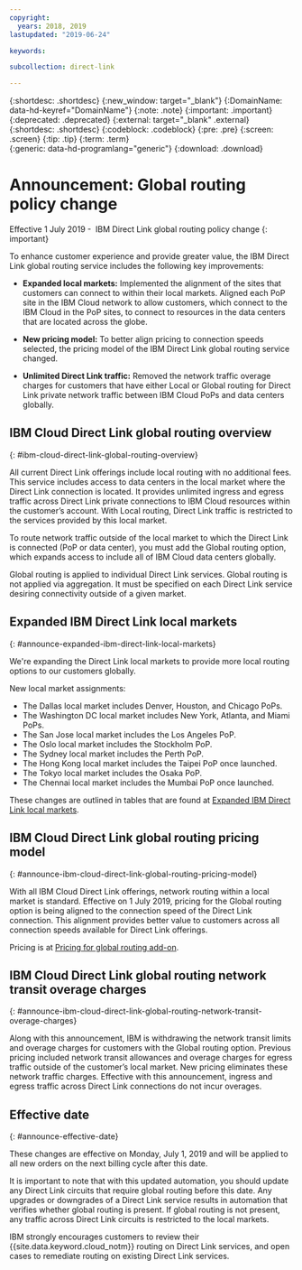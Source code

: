 ```yaml
---
copyright:
  years: 2018, 2019
lastupdated: "2019-06-24"

keywords:

subcollection: direct-link

---
```


{:shortdesc: .shortdesc}
{:new_window: target="_blank"}
{:DomainName: data-hd-keyref="DomainName"}
{:note: .note}
{:important: .important}
{:deprecated: .deprecated}
{:external: target="_blank" .external}
{:shortdesc: .shortdesc}
{:codeblock: .codeblock}
{:pre: .pre}
{:screen: .screen}
{:tip: .tip}
{:term: .term}  
{:generic: data-hd-programlang="generic"}
{:download: .download}  

# Announcement: Global routing policy change

Effective 1 July 2019 -  IBM Direct Link global routing policy change
{: important}

To enhance customer experience and provide greater value, the IBM Direct Link global routing service includes the following key improvements:

* **Expanded local markets:** Implemented the alignment of the sites that customers can connect to within their local markets. Aligned each PoP site in the IBM Cloud network to allow customers, which connect to the IBM Cloud in the PoP sites, to connect to resources in the data centers that are located across the globe.

* **New pricing model:** To better align pricing to connection speeds selected, the pricing model of the IBM Direct Link global routing service changed.

* **Unlimited Direct Link traffic:** Removed the network traffic overage charges for customers that have either Local or Global routing for Direct Link private network traffic between IBM Cloud PoPs and data centers globally.

## IBM Cloud Direct Link global routing overview
{: #ibm-cloud-direct-link-global-routing-overview}

All current Direct Link offerings include local routing with no additional fees. This service includes access to data centers in the local market where the Direct Link connection is located. It provides unlimited ingress and egress traffic across Direct Link private connections to IBM Cloud resources within the customer’s account. With Local routing, Direct Link traffic is restricted to the services provided by this local market.

To route network traffic outside of the local market to which the Direct Link is connected (PoP or data center), you must add the Global routing option, which expands access to include all of IBM Cloud data centers globally.

Global routing is applied to individual Direct Link services. Global routing is not applied via aggregation. It must be specified on each Direct Link service desiring connectivity outside of a given market.

## Expanded IBM Direct Link local markets
{: #announce-expanded-ibm-direct-link-local-markets}

We're expanding the Direct Link local markets to provide more local routing options to our customers globally.

New local market assignments:

* The Dallas local market includes Denver, Houston, and Chicago PoPs.
* The Washington DC local market includes New York, Atlanta, and Miami PoPs.
* The San Jose local market includes the Los Angeles PoP.
* The Oslo local market includes the Stockholm PoP.
* The Sydney local market includes the Perth PoP.
* The Hong Kong local market includes the Taipei PoP once launched.
* The Tokyo local market includes the Osaka PoP.
* The Chennai local market includes the Mumbai PoP once launched.

These changes are outlined in tables that are found at [Expanded IBM Direct Link local markets](/docs/direct-link?topic=direct-link-pricing-for-ibm-cloud-direct-link#expanded-ibm-cloud-direct-link-local-markets).

## IBM Cloud Direct Link global routing pricing model
{: #announce-ibm-cloud-direct-link-global-routing-pricing-model}

With all IBM Cloud Direct Link offerings, network routing within a local market is standard. Effective on 1 July 2019, pricing for the Global routing option is being aligned to the connection speed of the Direct Link connection. This alignment provides better value to customers across all connection speeds available for Direct Link offerings.

Pricing is at [Pricing for global routing add-on](/docs/direct-link?topic=direct-link-pricing-for-ibm-cloud-direct-link#pricing-for-global-routing-add-on).

## IBM Cloud Direct Link global routing network transit overage charges
{: #announce-ibm-cloud-direct-link-global-routing-network-transit-overage-charges}

Along with this announcement, IBM is withdrawing the network transit limits and overage charges for customers with the Global routing option. Previous pricing included network transit allowances and overage charges for egress traffic outside of the customer’s local market. New pricing eliminates these network traffic charges. Effective with this announcement, ingress and egress traffic across Direct Link connections do not incur overages.

## Effective date
{: #announce-effective-date}

These changes are effective on Monday, July 1, 2019 and will be applied to all new orders on the next billing cycle after this date.

It is important to note that with this updated automation, you should update any Direct Link circuits that require global routing before this date. Any upgrades or downgrades of a Direct Link service results in automation that verifies whether global routing is present. If global routing is not present, any traffic across Direct Link circuits is restricted to the local markets.

IBM strongly encourages customers to review their {{site.data.keyword.cloud_notm}} routing on Direct Link services, and  open cases to remediate routing on existing Direct Link services.
